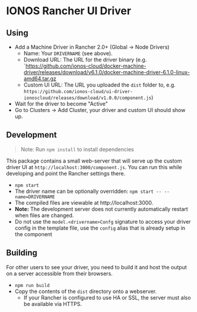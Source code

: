# IONOS Rancher UI Driver

## Using

* Add a Machine Driver in Rancher 2.0+ (Global -> Node Drivers)
  * Name: Your `DRIVERNAME` (see above).
  * Download URL: The URL for the driver binary (e.g. `https://github.com/ionos-cloud/docker-machine-driver/releases/download/v6.1.0/docker-machine-driver-6.1.0-linux-amd64.tar.gz
  * Custom UI URL: The URL you uploaded the `dist` folder to, e.g. `https://github.com/ionos-cloud/ui-driver-ionoscloud/releases/download/v1.0.0/component.js`)
* Wait for the driver to become "Active"
* Go to Clusters -> Add Cluster, your driver and custom UI should show up.

## Development

> Note: Run `npm install` to install dependencies

This package contains a small web-server that will serve up the custom driver UI at `http://localhost:3000/component.js`.  You can run this while developing and point the Rancher settings there.
* `npm start`
* The driver name can be optionally overridden: `npm start -- --name=DRIVERNAME`
* The compiled files are viewable at http://localhost:3000.
* **Note:** The development server does not currently automatically restart when files are changed.
* Do not use the `model.<drivername>Confg` signature to access your driver config in the template file, use the `config` alias that is already setup in the component

## Building

For other users to see your driver, you need to build it and host the output on a server accessible from their browsers.

* `npm run build`
* Copy the contents of the `dist` directory onto a webserver.
  * If your Rancher is configured to use HA or SSL, the server must also be available via HTTPS.
